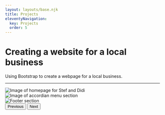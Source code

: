 ```yaml
---
layout: layouts/base.njk
title: Projects
eleventyNavigation:
  key: Projects
  order: 5
---
```


# Creating a website for a local business
<div class="container px-4 text-center" style="margin-top:20px;">
<p>Using Bootstrap to create a webpage for a local business.</p>
</div>
<hr>
<div id="carouselExample" class="carousel slide">
  <div class="carousel-inner">
    <div class="carousel-item active">
      <img src="/img/StefandDidi1.png" class="d-block w-100" alt="Image of homepage for Stef and Didi">
    </div>
    <div class="carousel-item">
      <img src="/img/StefandDidi2.png" class="d-block w-100" alt="Image of accordian menu section">
    </div>
    <div class="carousel-item">
      <img src="/img/StefandDidi3.png" class="d-block w-100" alt="Footer section">
    </div>
  </div>
  <button class="carousel-control-prev" type="button" data-bs-target="#carouselExample" data-bs-slide="prev">
    <span class="carousel-control-prev-icon" aria-hidden="true"></span>
    <span class="visually-hidden">Previous</span>
  </button>
  <button class="carousel-control-next" type="button" data-bs-target="#carouselExample" data-bs-slide="next">
    <span class="carousel-control-next-icon" aria-hidden="true"></span>
    <span class="visually-hidden">Next</span>
  </button>
</div>